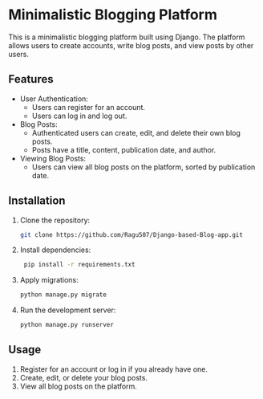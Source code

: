 
# Minimalistic Blogging Platform

This is a minimalistic blogging platform built using Django. The platform allows users to create accounts, write blog posts, and view posts by other users.

## Features

- User Authentication:
  - Users can register for an account.
  - Users can log in and log out.
- Blog Posts:
  - Authenticated users can create, edit, and delete their own blog posts.
  - Posts have a title, content, publication date, and author.
- Viewing Blog Posts:
  - Users can view all blog posts on the platform, sorted by publication date.

## Installation

1. Clone the repository:

   ```bash
   git clone https://github.com/Ragu507/Django-based-Blog-app.git

2. Install dependencies:
   
   ```bash
    pip install -r requirements.txt
   
3. Apply migrations:
   
    ```bash
    python manage.py migrate
    
4. Run the development server:

    ```bash
    python manage.py runserver

## Usage

1. Register for an account or log in if you already have one.
2. Create, edit, or delete your blog posts.
3. View all blog posts on the platform.

